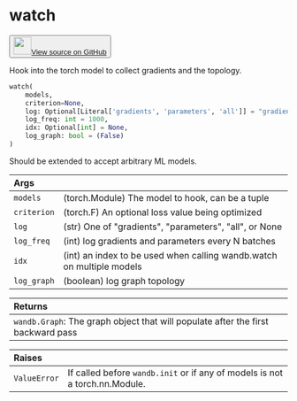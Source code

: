 # watch

<p><button style={{display: 'flex', alignItems: 'center', backgroundColor: 'white', border: '1px solid #ddd', padding: '10px', borderRadius: '6px', cursor: 'pointer', boxShadow: '0 2px 3px rgba(0,0,0,0.1)', transition: 'all 0.3s'}}><a href='https://www.github.com/wandb/wandb/tree/v0.17.8/wandb/sdk/wandb_watch.py#L20-L106' style={{fontSize: '1.2em', display: 'flex', alignItems: 'center'}}><img src='https://github.githubassets.com/images/modules/logos_page/GitHub-Mark.png' height='32px' width='32px' style={{marginRight: '10px'}}/>View source on GitHub</a></button></p>


Hook into the torch model to collect gradients and the topology.

```python
watch(
    models,
    criterion=None,
    log: Optional[Literal['gradients', 'parameters', 'all']] = "gradients",
    log_freq: int = 1000,
    idx: Optional[int] = None,
    log_graph: bool = (False)
)
```

Should be extended to accept arbitrary ML models.

| Args |  |
| :--- | :--- |
|  `models` |  (torch.Module) The model to hook, can be a tuple |
|  `criterion` |  (torch.F) An optional loss value being optimized |
|  `log` |  (str) One of "gradients", "parameters", "all", or None |
|  `log_freq` |  (int) log gradients and parameters every N batches |
|  `idx` |  (int) an index to be used when calling wandb.watch on multiple models |
|  `log_graph` |  (boolean) log graph topology |

| Returns |  |
| :--- | :--- |
|  `wandb.Graph`: The graph object that will populate after the first backward pass |

| Raises |  |
| :--- | :--- |
|  `ValueError` |  If called before `wandb.init` or if any of models is not a torch.nn.Module. |
